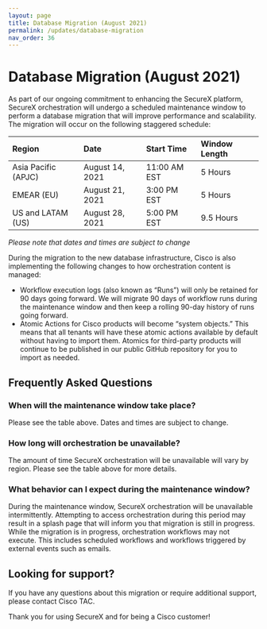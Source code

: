 ```yaml
---
layout: page
title: Database Migration (August 2021)
permalink: /updates/database-migration
nav_order: 36
---
```


# Database Migration (August 2021)
As part of our ongoing commitment to enhancing the SecureX platform, SecureX orchestration will undergo a scheduled maintenance window to perform a database migration that will improve performance and scalability. The migration will occur on the following staggered schedule:

| Region | Date | Start Time | Window Length |
|:-------|:-----|:-----------|:--------------|
| Asia Pacific (APJC) | August 14, 2021 | 11:00 AM EST | 5 Hours |
| EMEAR (EU) | August 21, 2021 | 3:00 PM EST | 5 Hours |
| US and LATAM (US) | August 28, 2021 | 5:00 PM EST | 9.5 Hours |

*Please note that dates and times are subject to change*

During the migration to the new database infrastructure, Cisco is also implementing the following changes to how orchestration content is managed:
* Workflow execution logs (also known as “Runs”) will only be retained for 90 days going forward. We will migrate 90 days of workflow runs during the maintenance window and then keep a rolling 90-day history of runs going forward.
* Atomic Actions for Cisco products will become “system objects.” This means that all tenants will have these atomic actions available by default without having to import them. Atomics for third-party products will continue to be published in our public GitHub repository for you to import as needed.

## Frequently Asked Questions

### When will the maintenance window take place?
Please see the table above. Dates and times are subject to change.
### How long will orchestration be unavailable?
The amount of time SecureX orchestration will be unavailable will vary by region. Please see the table above for more details.
### What behavior can I expect during the maintenance window?
During the maintenance window, SecureX orchestration will be unavailable intermittently. Attempting to access orchestration during this period may result in a splash page that will inform you that migration is still in progress. While the migration is in progress, orchestration workflows may not execute. This includes scheduled workflows and workflows triggered by external events such as emails.

## Looking for support?
If you have any questions about this migration or require additional support, please contact Cisco TAC.

Thank you for using SecureX and for being a Cisco customer!